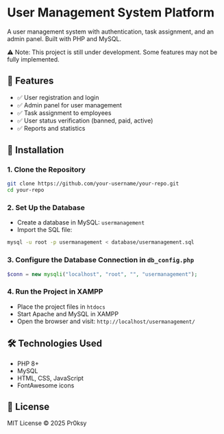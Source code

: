 # User Management System Platform

A user management system with authentication, task assignment, and an admin panel. Built with PHP and MySQL.

⚠️ Note: This project is still under development. Some features may not be fully implemented.

## 🚀 Features
- ✅ User registration and login
- ✅ Admin panel for user management
- ✅ Task assignment to employees
- ✅ User status verification (banned, paid, active)
- ✅ Reports and statistics

## 📂 Installation

### 1. Clone the Repository
```sh
git clone https://github.com/your-username/your-repo.git
cd your-repo
```

### 2. Set Up the Database
- Create a database in MySQL: `usermanagement`
- Import the SQL file:
```sh
mysql -u root -p usermanagement < database/usermanagement.sql
```

### 3. Configure the Database Connection in `db_config.php`
```php
$conn = new mysqli("localhost", "root", "", "usermanagement");
```

### 4. Run the Project in XAMPP
- Place the project files in `htdocs`
- Start Apache and MySQL in XAMPP
- Open the browser and visit: `http://localhost/usermanagement/`

## 🛠️ Technologies Used
- PHP 8+
- MySQL
- HTML, CSS, JavaScript
- FontAwesome icons

## 📜 License
MIT License © 2025 Pr0ksy

